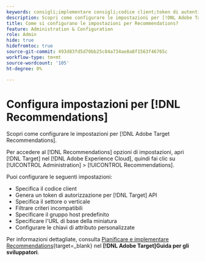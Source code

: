 ```yaml
---
keywords: consigli;implementare consigli;codice client;token di autenticazione;settore verticale;filtrare modalità incompatibile;gruppo host predefinito;base miniature;generare token di autenticazione;token di autenticazione;
description: Scopri come configurare le impostazioni per [!DNL Adobe Target Recommendations].
title: Come si configurano le impostazioni per Recommendations?
feature: Administration & Configuration
role: Admin
hide: true
hidefromtoc: true
source-git-commit: 493d83fd5d70bb25c84a734ae8a8f1563f46765c
workflow-type: tm+mt
source-wordcount: '105'
ht-degree: 0%

---
```


# Configura impostazioni per [!DNL Recommendations]

Scopri come configurare le impostazioni per [!DNL Adobe Target Recommendations].

Per accedere al [!DNL Recommendations] opzioni di impostazioni, apri [!DNL Target] nel [!DNL Adobe Experience Cloud], quindi fai clic su [!UICONTROL Administration] > [!UICONTROL Recommendations].

Puoi configurare le seguenti impostazioni:

* Specifica il codice client
* Genera un token di autorizzazione per [!DNL Target] API
* Specifica il settore o verticale
* Filtrare criteri incompatibili
* Specificare il gruppo host predefinito
* Specificare l&#39;URL di base della miniatura
* Configurare le chiavi di attributo personalizzate

Per informazioni dettagliate, consulta [Pianificare e implementare Recommendations](https://experienceleague.adobe.com/en/docs/target-dev/developer/recommendations-beta){target=_blank} nel **[!DNL Adobe Target]Guida per gli sviluppatori**.
